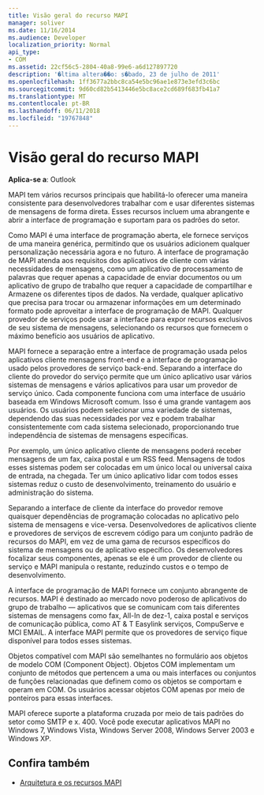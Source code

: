 ```yaml
---
title: Visão geral do recurso MAPI
manager: soliver
ms.date: 11/16/2014
ms.audience: Developer
localization_priority: Normal
api_type:
- COM
ms.assetid: 22cf56c5-2804-40a8-99e6-a6d127897720
description: '�ltima altera��o: s�bado, 23 de julho de 2011'
ms.openlocfilehash: 1ff3677a2bbc8ca54e5bc96ae1e873e3efd3c6bc
ms.sourcegitcommit: 9d60cd82b5413446e5bc8ace2cd689f683fb41a7
ms.translationtype: MT
ms.contentlocale: pt-BR
ms.lasthandoff: 06/11/2018
ms.locfileid: "19767848"
---
```

# <a name="mapi-feature-overview"></a>Visão geral do recurso MAPI
 
**Aplica-se a**: Outlook 
  
MAPI tem vários recursos principais que habilitá-lo oferecer uma maneira consistente para desenvolvedores trabalhar com e usar diferentes sistemas de mensagens de forma direta. Esses recursos incluem uma abrangente e abrir a interface de programação e suportam para os padrões do setor. 
  
Como MAPI é uma interface de programação aberta, ele fornece serviços de uma maneira genérica, permitindo que os usuários adicionem qualquer personalização necessária agora e no futuro. A interface de programação de MAPI atenda aos requisitos dos aplicativos de cliente com várias necessidades de mensagens, como um aplicativo de processamento de palavras que requer apenas a capacidade de enviar documentos ou um aplicativo de grupo de trabalho que requer a capacidade de compartilhar e Armazene os diferentes tipos de dados. Na verdade, qualquer aplicativo que precisa para trocar ou armazenar informações em um determinado formato pode aproveitar a interface de programação de MAPI. Qualquer provedor de serviços pode usar a interface para expor recursos exclusivos de seu sistema de mensagens, selecionando os recursos que fornecem o máximo benefício aos usuários de aplicativo.
  
MAPI fornece a separação entre a interface de programação usada pelos aplicativos cliente mensagens front-end e a interface de programação usado pelos provedores de serviço back-end. Separando a interface do cliente do provedor do serviço permite que um único aplicativo usar vários sistemas de mensagens e vários aplicativos para usar um provedor de serviço único. Cada componente funciona com uma interface de usuário baseada em Windows Microsoft comum. Isso é uma grande vantagem aos usuários. Os usuários podem selecionar uma variedade de sistemas, dependendo das suas necessidades por vez e podem trabalhar consistentemente com cada sistema selecionado, proporcionando true independência de sistemas de mensagens específicas. 
  
Por exemplo, um único aplicativo cliente de mensagens poderá receber mensagens de um fax, caixa postal e um RSS feed. Mensagens de todos esses sistemas podem ser colocadas em um único local ou universal caixa de entrada, na chegada. Ter um único aplicativo lidar com todos esses sistemas reduz o custo de desenvolvimento, treinamento do usuário e administração do sistema. 
  
Separando a interface de cliente da interface do provedor remove quaisquer dependências de programação colocadas no aplicativo pelo sistema de mensagens e vice-versa. Desenvolvedores de aplicativos cliente e provedores de serviços de escrevem código para um conjunto padrão de recursos do MAPI, em vez de uma gama de recursos específicos do sistema de mensagens ou de aplicativo específico. Os desenvolvedores focalizar seus componentes, apenas se ele é um provedor de cliente ou serviço e MAPI manipula o restante, reduzindo custos e o tempo de desenvolvimento.
  
A interface de programação de MAPI fornece um conjunto abrangente de recursos. MAPI é destinado ao mercado novo poderoso de aplicativos do grupo de trabalho — aplicativos que se comunicam com tais diferentes sistemas de mensagens como fax, All-In de dez-1, caixa postal e serviços de comunicação pública, como AT & T Easylink serviços, CompuServe e MCI EMAIL. A interface MAPI permite que os provedores de serviço fique disponível para todos esses sistemas. 
  
Objetos compatível com MAPI são semelhantes no formulário aos objetos de modelo COM (Component Object). Objetos COM implementam um conjunto de métodos que pertencem a uma ou mais interfaces ou conjuntos de funções relacionadas que definem como os objetos se comportam e operam em COM. Os usuários acessar objetos COM apenas por meio de ponteiros para essas interfaces.
  
MAPI oferece suporte a plataforma cruzada por meio de tais padrões do setor como SMTP e x. 400. Você pode executar aplicativos MAPI no Windows 7, Windows Vista, Windows Server 2008, Windows Server 2003 e Windows XP. 
  
## <a name="see-also"></a>Confira também

- [Arquitetura e os recursos MAPI](mapi-features-and-architecture.md)

